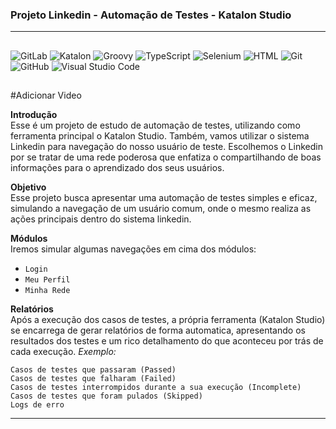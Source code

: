<h3 class="code-line" data-line-start=0 data-line-end=1 ><a id="Projeto_Linkedin__Automao_de_Testes__Katalon_Studio_0"></a>Projeto Linkedin - Automação de Testes - Katalon Studio</h3>
<hr>
<h2 class="code-line" data-line-start=2 data-line-end=3 ><a id="_2"></a></h2>
<p class="has-line-data" data-line-start="3" data-line-end="4"><img src="https://img.shields.io/badge/-GitLab-555?style=flat&amp;logo=gitlab" alt="GitLab"> <img src="https://img.shields.io/badge/-Katalon%20Studio-07C160?style=flat&amp;logo=katalon-studio" alt="Katalon"> <img src="https://img.shields.io/badge/-Groovy-159?style=flat&amp;logo=groovy" alt="Groovy"> <img src="https://img.shields.io/badge/-TypeScript-100?style=flat&amp;logo=typeScript" alt="TypeScript"> <img src="https://img.shields.io/badge/-Selenium-555?style=flat&amp;logo=selenium" alt="Selenium"> <img src="https://img.shields.io/badge/-HTML-FE7A16?style=flat&amp;logo=html" alt="HTML"> <img src="https://img.shields.io/badge/-Git-100?style=flat&amp;logo=git" alt="Git"> <img src="https://img.shields.io/badge/-GitHub-100?style=flat&amp;logo=github" alt="GitHub"> <img src="https://img.shields.io/badge/-Visual%20Studio%20Code-100?style=flat&amp;logo=visual-studio-code&amp;logoColor=007ACC" alt="Visual Studio Code"> </p>
<h2 class="code-line" data-line-start=4 data-line-end=5 ><a id="_4"></a></h2>
<p class="has-line-data" data-line-start="5" data-line-end="6">#Adicionar Video</p>
<p class="has-line-data" data-line-start="7" data-line-end="9"><strong>Introdução</strong><br>
Esse é um projeto de estudo de automação de testes, utilizando como ferramenta principal o Katalon Studio. Também, vamos utilizar o sistema Linkedin para navegação do nosso usuário de teste. Escolhemos o Linkedin por se tratar de uma rede poderosa que enfatiza o compartilhando de boas informações para o aprendizado dos seus usuários.</p>
<p class="has-line-data" data-line-start="10" data-line-end="12"><strong>Objetivo</strong><br>
Esse projeto busca apresentar uma automação de testes simples e eficaz, simulando a navegação de um usuário comum, onde o mesmo realiza as ações principais dentro do sistema linkedin.</p>
<p class="has-line-data" data-line-start="13" data-line-end="15"><strong>Módulos</strong><br>
Iremos simular algumas navegações em cima dos módulos:</p>
<ul>
<li class="has-line-data" data-line-start="15" data-line-end="16"><code>Login</code></li>
<li class="has-line-data" data-line-start="16" data-line-end="17"><code>Meu Perfil</code></li>
<li class="has-line-data" data-line-start="17" data-line-end="18"><code>Minha Rede</code></li>
</ul>
<p class="has-line-data" data-line-start="20" data-line-end="22"><strong>Relatórios</strong><br>
Após a execução dos casos de testes, a própria ferramenta (Katalon Studio) se encarrega de gerar relatórios de forma automatica, apresentando os resultados dos testes e um rico detalhamento do que aconteceu por trás de cada execução. <em>Exemplo:</em></p>
<pre><code class="has-line-data" data-line-start="24" data-line-end="30" class="language-diff">Casos de testes que passaram (Passed)
Casos de testes que falharam (Failed)
Casos de testes interrompidos durante a sua execução (Incomplete)
Casos de testes que foram pulados (Skipped)
Logs de erro
</code></pre>
<hr>
